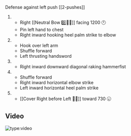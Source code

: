 
Defense against left push
[[2-pushes]]

1. - Right [[Neutral Bow 0️⃣🧍‍♂️]] facing 1200 🕛
   - Pin left hand to chest
   - Right inward hooking heel palm strike to elbow
2. - Hook over left arm
   - Shuffle forward
   - Left thrusting handsword
3. - Right inward downward diagonal raking hammerfist
4. - Shuffle forward
   - Right inward horizontal elbow strike
   - Left inward horizontal heel palm strike
5. - [[Cover Right before Left 🦶🔄]] toward 730 🕢

## Video

![type:video](https://www.youtube.com/embed/IXZ6kr4VHQw?start=368&end=385)
